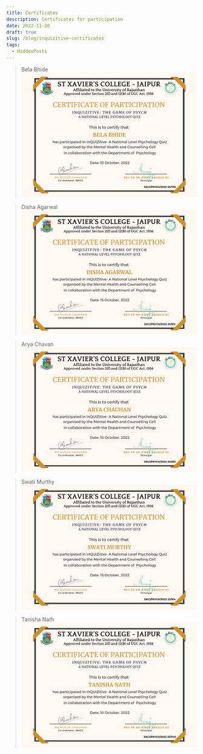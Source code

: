 ```yaml
---
title: Certificates
description: Certificates for participation
date: 2022-11-20
draft: true
slug: /blog/inquizitive-certificates
tags:
  - HiddenPosts
---
```


> Bela Bhide
> ![Bela Bhide](./BelaBhide.png)

> Disha Agarwal
> ![Disha Agarwal](./DishaAgarwal.png)

> Arya Chavan
> ![Arya Chauhan](./AryaChauhan.png)

> Swati Murthy
> ![Swati Murthy](./SwatiMurthy.png)

> Tanisha Nath
> ![Tanisha Nath](./TanishaNath.png)
